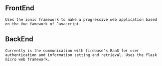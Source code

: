 ## FrontEnd
    Uses the ionic framework to make a progressive web application based on the Vue famework of Javascript.
## BackEnd
    Currently is the communication with firebase's BaaS for user authentication and information setting and retrieval. Uses the flask micro web framework.